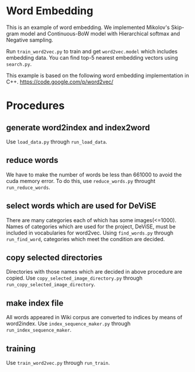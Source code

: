 # Word Embedding

This is an example of word embedding.
We implemented Mikolov's Skip-gram model and Continuous-BoW model with Hierarchical softmax and Negative sampling.

Run `train_word2vec.py` to train and get `word2vec.model` which includes embedding data.
You can find top-5 nearest embedding vectors using `search.py`.

This example is based on the following word embedding implementation in C++.
https://code.google.com/p/word2vec/

# Procedures

## generate word2index and index2word

Use `load_data.py` through `run_load_data`.

## reduce words

We have to make the number of words be less than 661000 to avoid the cuda memory error.
To do this, use `reduce_words.py` throught `run_reduce_words`.

## select words which are used for DeViSE

There are many categories each of which has some images(<=1000).
Names of categories which are used for the project, DeViSE, must be included in vocabularies for word2vec.
Using `find_words.py` through `run_find_word`, categories which meet the condition are decided. 

## copy selected directories

Directories with those names which are decided in above procedure are copied.
Use `copy_selected_image_directory.py` through `run_copy_selected_image_directory`.

## make index file 

All words appeared in Wiki corpus are converted to indices by means of word2index.
Use `index_sequence_maker.py` through `run_index_sequence_maker`.

## training 

Use `train_word2vec.py` through `run_train`.
